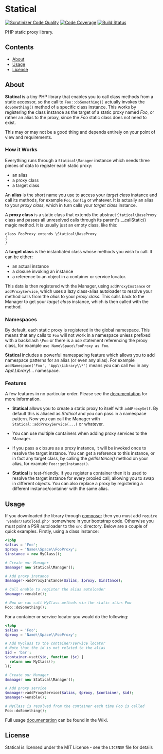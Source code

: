 # Statical

[![Scrutinizer Code Quality](https://scrutinizer-ci.com/g/johnstevenson/statical/badges/quality-score.png?b=master)](https://scrutinizer-ci.com/g/johnstevenson/statical/?branch=master)
[![Code Coverage](https://scrutinizer-ci.com/g/johnstevenson/statical/badges/coverage.png?b=master)](https://scrutinizer-ci.com/g/johnstevenson/statical/?branch=master)
[![Build Status](https://secure.travis-ci.org/johnstevenson/statical.png)](http://travis-ci.org/johnstevenson/statical)

PHP static proxy library.
## Contents
* [About](#About)
* [Usage](#Usage)
* [License](#License)

<a name="About"></a>
## About

**Statical** is a tiny PHP library that enables you to call class methods from a static accessor, so
the call to `Foo::doSomething()` actually invokes the `doSomething()` method of a specific class
instance. This works by registering the class instance as the target of a static proxy named
*Foo*, or rather an alias to the proxy, since the *Foo* static class does not need to exist.

This may or may not be a good thing and depends entirely on your point of view and requirements.

### How it Works
Everything runs through a `Statical\Manager` instance which needs three pieces of data to register
each static proxy:

* an alias
* a proxy class
* a target class

An **alias** is the short name you use to access your *target class* instance and call its
methods, for example `Foo`, `Config` or whatever. It is actually an alias to your *proxy class*,
which in turn calls your *target class* instance.

A **proxy class** is a static class that extends the abstract `Statical\BaseProxy` class and
passes all unresolved calls through its parent's __callStatic() magic method. It is usually just
an empty class, like this:


```
class FooProxy extends \Statical\BaseProxy
{
}
```

A **target class** is the instantiated class whose methods you wish to call. It can be either:

* an actual instance
* a closure invoking an instance
* a reference to an object in a container or service locator.

This data is then registered with the Manager, using `addProxyInstance` or `addProxyService`,
which uses a lazy class-alias autoloader to resolve your method calls from the *alias* to
your *proxy class*. This calls back to the Manager to get your *target class* instance,
which is then called with the method.

### Namespaces
By default, each static proxy is registered in the global namespace. This means that any calls to
`Foo` will not work in a namespace unless prefixed with a backslash `\Foo` or there is
a *use* statement referencing the proxy class, for example `use Name\Space\FooProxy as Foo`.

**Statical** includes a powerful namespacing feature which allows you to add namespace patterns for
an alias (or even any alias). For example `addNamespace('Foo', 'App\\Library\\*')` means you can
call `Foo` in any *App\\Library\\...* namespace.

### Features
A few features in no particular order. Please see the [documentation][wiki] for more information.

- **Statical** allows you to create a static proxy to itself with `addProxySelf`. By default this
is aliased as *Statical* and you can pass in a namespace pattern. Now you can call the Manager
with `Statical::addProxyService(...)` or whatever.

- You can use multiple containers when adding proxy services to the Manager.

- If you pass a closure as a proxy instance, it will be invoked once to resolve the target
instance. You can get a reference to this instance, or in fact any target class, by calling the
*getInstance()* method on your alias, for example `Foo::getInstance()`.

- **Statical** is test-friendly. If you register a container then it is used to resolve the
target instance for every proxied call, allowing you to swap in different objects. You can also
replace a proxy by registering a different instance/container with the same alias.


<a name="Usage"></a>
## Usage
If you downloaded the library through [composer][composer] then you must add
`require 'vendor/autoload.php'` somewhere in your bootstrap code. Otherwise you must point a PSR
autoloader to the `src` directory. Below are a couple of quick examples. Firstly, using a class
instance:

```php
<?php
$alias = 'Foo';
$proxy = 'Name\\Space\\FooProxy';
$instance = new MyClass();

# Create our Manager
$manager new Statical\Manager();

# Add proxy instance
$manager->addProxyInstance($alias, $proxy, $instance);

# Call enable to register the alias autoloader
$manager->enable();

# Now we can call MyClass methods via the static alias Foo
Foo::doSomething();
```

For a container or service locator you would do the following:

```php
<?php
$alias = 'Foo';
$proxy = 'Name\\Space\\FooProxy';

# Add MyClass to the container/service locator
# Note that the id is not related to the alias
$id = 'bar';
$container->set($id, function ($c) {
  return new MyClass();
});

# Create our Manager
$manager new Statical\Manager();

# Add proxy service
$manager->addProxyService($alias, $proxy, $container, $id);
$manager->enable();

# MyClass is resolved from the container each time Foo is called
Foo::doSomething();
```
Full usage [documentation][wiki] can be found in the Wiki.

<a name="License"></a>
## License

Statical is licensed under the MIT License - see the `LICENSE` file for details


  [composer]: http://getcomposer.org
  [wiki]:https://github.com/johnstevenson/statical/wiki/Home

